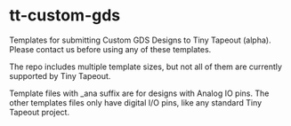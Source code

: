 # tt-custom-gds

Templates for submitting Custom GDS Designs to Tiny Tapeout (alpha). Please contact us before using any of these templates.

The repo includes multiple template sizes, but not all of them are currently supported by Tiny Tapeout.

Template files with _ana suffix are for designs with Analog IO pins. The other templates files only have digital I/O pins, like any standard Tiny Tapeout project.

